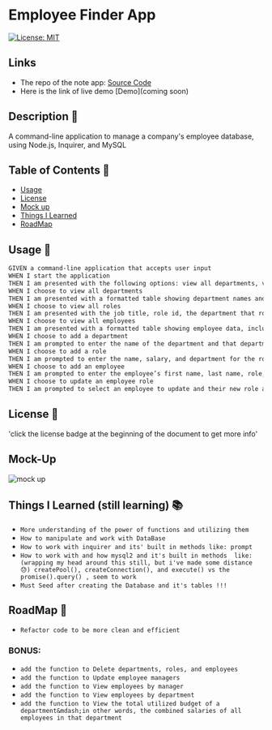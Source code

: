 #  Employee Finder App

[![License: MIT](https://img.shields.io/badge/License-MIT-yellow.svg)](https://opensource.org/licenses/MIT)


## Links

- The repo of the note app: [Source Code](https://github.com/EshuShango/employee-finder)
- Here is the link of live demo [Demo](coming soon)


## Description 🔎

 A command-line application to manage a company's employee database, using Node.js, Inquirer, and MySQL

## Table of Contents 📖
- [Usage](#usage-🔑) 
- [License](#license-📝)
- [Mock up](#mock-up) 
- [Things I Learned](#things-i-learned-📚)
- [RoadMap](#roadmap-🧭)

## Usage 🔑
```md
GIVEN a command-line application that accepts user input
WHEN I start the application
THEN I am presented with the following options: view all departments, view all roles, view all employees, add a department, add a role, add an employee, and update an employee role
WHEN I choose to view all departments
THEN I am presented with a formatted table showing department names and department ids
WHEN I choose to view all roles
THEN I am presented with the job title, role id, the department that role belongs to, and the salary for that role
WHEN I choose to view all employees
THEN I am presented with a formatted table showing employee data, including employee ids, first names, last names, job titles, departments, salaries, and managers that the employees report to
WHEN I choose to add a department
THEN I am prompted to enter the name of the department and that department is added to the database
WHEN I choose to add a role
THEN I am prompted to enter the name, salary, and department for the role and that role is added to the database
WHEN I choose to add an employee
THEN I am prompted to enter the employee’s first name, last name, role, and manager, and that employee is added to the database
WHEN I choose to update an employee role
THEN I am prompted to select an employee to update and their new role and this information is updated in the database 
```

## License 📝
'click the license badge at the beginning of the document to get more info'

## Mock-Up 
![mock up]()


## Things I Learned (still learning) 📚
* `More understanding of the power of functions and utilizing them`
* `How to manipulate and work with DataBase`
* `How to work with inquirer and its' built in methods like: prompt`
* `How to work with and how mysql2 and it's built in methods  like: (wrapping my head around this still, but i've made some distance 😓) createPool(), createConnection(), and execute() vs the promise().query() , seem to work`
* `Must Seed after creating the Database and it's tables !!!`


## RoadMap 🧭
 
 * `Refactor code to be more clean and efficient` 
### BONUS:
 * `add the function to Delete departments, roles, and employees`
 * `add the function to Update employee managers `
 * `add the function to View employees by manager `
 * `add the function to View employees by department`
 * `add the function to View the total utilized budget of a department&mdash;in other words, the combined salaries of all employees in that department `
